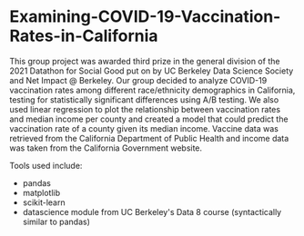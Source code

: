# Examining-COVID-19-Vaccination-Rates-in-California
This group project was awarded third prize in the general division of the 2021 Datathon for Social Good put on by UC Berkeley Data Science Society and Net Impact @ Berkeley. Our group decided to analyze COVID-19 vaccination rates among different race/ethnicity demographics in California, testing for statistically significant differences using A/B testing. We also used linear regression to plot the relationship between vaccination rates and median income per county and created a model that could predict the vaccination rate of a county given its median income. Vaccine data was retrieved from the California Department of Public Health and income data was taken from the California Government website. 

Tools used include:
- pandas
- matplotlib
- scikit-learn
- datascience module from UC Berkeley's Data 8 course (syntactically similar to pandas)

